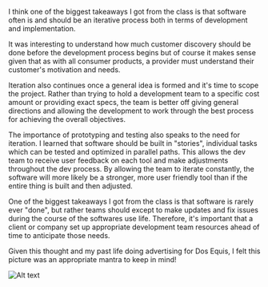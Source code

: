 I think one of the biggest takeaways I got from the class is that software often is and should be an iterative process both in terms of development and implementation. 

It was interesting to understand how much customer discovery should be done before the development process begins but of course it makes sense given that as with all consumer products, a provider must understand their customer's motivation and needs. 

Iteration also continues once a general idea is formed and it's time to scope the project. Rather than trying to hold a development team to a specific cost amount or providing exact specs, the team is better off giving general directions and allowing the development to work through the best process for achieving the overall objectives. 

The importance of prototyping and testing also speaks to the need for iteration. I learned that software should be built in "stories", individual tasks which can be tested and optimized in parallel paths. This allows the dev team to receive user feedback on each tool and make adjustments throughout the dev process. By allowing the team to iterate constantly, the software will more likely be a stronger, more user friendly tool than if the entire thing is built and then adjusted. 

One of the biggest takeaways I got from the class is that software is rarely ever "done", but rather teams should except to make updates and fix issues during the course of the softwares use life. Therefore, it's important that a client or company set up appropriate development team resources ahead of time to anticipate those needs. 

Given this thought and my past life doing advertising for Dos Equis, I felt this picture was an appropriate mantra to keep in mind! 

![Alt text](http://evanbrodie.files.wordpress.com/2012/10/test-code.png "Optional title")

